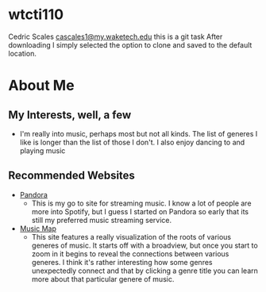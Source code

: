 # wtcti110
Cedric Scales
cascales1@my.waketech.edu
this is a git task 
After downloading I simply selected the option to clone and saved to the default location. 

# About Me
## My Interests, well, a few
* I'm really into music, perhaps most but not all kinds. The list of generes I like is longer than the list of those I don't. I also enjoy dancing to and playing music
## Recommended Websites
* [Pandora](https://www.Pandora.com)
	* This is my go to site for streaming music. I know a lot of people are more into Spotify, but I guess I started on Pandora so early that its still my preferred music streaming service. 
* [Music Map](https://www.musicmap.info)
	* This site features a really visualization of the roots of various generes of music. It starts off with a broadview, but once you start to zoom in it begins to reveal the connections between various generes. I think it's rather interesting how some genres unexpectedly connect and that by clicking a genre title you can learn more about that particular genere of music.

